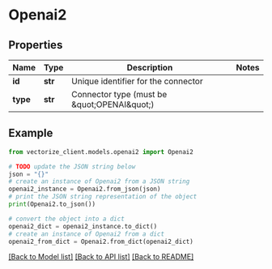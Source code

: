 # Openai2


## Properties

Name | Type | Description | Notes
------------ | ------------- | ------------- | -------------
**id** | **str** | Unique identifier for the connector | 
**type** | **str** | Connector type (must be \&quot;OPENAI\&quot;) | 

## Example

```python
from vectorize_client.models.openai2 import Openai2

# TODO update the JSON string below
json = "{}"
# create an instance of Openai2 from a JSON string
openai2_instance = Openai2.from_json(json)
# print the JSON string representation of the object
print(Openai2.to_json())

# convert the object into a dict
openai2_dict = openai2_instance.to_dict()
# create an instance of Openai2 from a dict
openai2_from_dict = Openai2.from_dict(openai2_dict)
```
[[Back to Model list]](../README.md#documentation-for-models) [[Back to API list]](../README.md#documentation-for-api-endpoints) [[Back to README]](../README.md)


